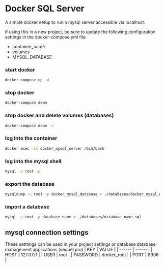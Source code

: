 # Docker SQL Server
A simple docker setup to run a mysql server accessible via localhost.

if using this in a new project, be sure to update the following configuration settings in the docker-compose.yml file:
- container_name
- volumes
- MYSQL_DATABASE

### start docker
```sh
docker-compose up -d
```

### stop docker
```sh
docker-compose down
```

### stop docker and delete volumes (databases)
```sh
docker-compose down -v
```

### log into the container
```sh
docker exec -it docker_mysql_server /bin/bash
```

### log into the mysql shell
```sh
mysql -u root -p
```

### export the database
```sh
mysqldump -u root -p docker_mysql_database > ./databases/docker_mysql_database.sql
```

### import a database
```sh
mysql -u root -p database_name < ./databases/database_name.sql
```


## mysql connection settings
These setttings can be used in your project settings or database database management applications (sequel pro)
| KEY | VALUE |
| ------ | ------ |
| HOST | 127.0.0.1 |
| USER | root |
| PASSWORD | docker_root |
| PORT | 8306 |